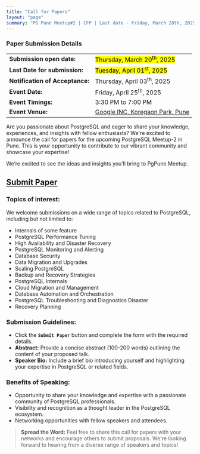 ```yaml
---
title: "Call for Papers"
layout: "page"
summary: "PG Pune Meetup#2 | CFP | Last date - Friday, March 28th, 2025"
---
```


### Paper Submission Details

|                                 |                                                             |
| ------------------------------- | ----------------------------------------------------------- |
| **Submission open date:**       | <mark>Thursday, March 20<sup>th</sup>, 2025 </mark>         |
| **Last Date for submission:**   | <mark>Tuesday, April 01<sup>st</sup>, 2025 </mark>          |
| **Notification of Acceptance:** | Thursday, April 03<sup>th</sup>, 2025                       |
| **Event Date:**                 | Friday, April 25<sup>th</sup>, 2025                         |
| **Event Timings:**              | 3:30 PM to 7:00 PM                                          |
| **Event Venue:**                | [Google INC, Koregaon Park, Pune](https://g.co/kgs/VsN3gmP) |

Are you passionate about PostgreSQL and eager to share your knowledge, experiences, and insights with fellow enthusiasts? We're excited to announce the call for papers for the upcoming PostgreSQL Meetup-2 in Pune. This is your opportunity to contribute to our vibrant community and showcase your expertise!

We’re excited to see the ideas and insights you’ll bring to PgPune Meetup.

<h2>
    <!-- <a class="button" href="https://workspace.google.com/intl/en_in/products/docs/" rel="noopener" title="Submit Paper" target="_blank"> -->
    <a class="button" href="#" onclick="alert('Paper submissions will be open on March 20, 2025!'); return false;">
    <span class="button-inner">
        Submit Paper
    </span>
    </a>
</h2>

### Topics of interest:

We welcome submissions on a wide range of topics related to PostgreSQL, including but not limited to:

- Internals of some feature
- PostgreSQL Performance Tuning
- High Availability and Disaster Recovery
- PostgreSQL Monitoring and Alerting
- Database Security
- Data Migration and Upgrades
- Scaling PostgreSQL
- Backup and Recovery Strategies
- PostgreSQL Internals
- Cloud Migration and Management
- Database Automation and Orchestration
- PostgreSQL Troubleshooting and Diagnostics Disaster
- Recovery Planning

### Submission Guidelines:

- Click the **`Submit Paper`** button and complete the form with the required details.
- **Abstract:** Provide a concise abstract (100-200 words) outlining the content of your proposed talk.
- **Speaker Bio:** Include a brief bio introducing yourself and highlighting your expertise in PostgreSQL or related fields.

### Benefits of Speaking:

- Opportunity to share your knowledge and expertise with a passionate community of PostgreSQL professionals.
- Visibility and recognition as a thought leader in the PostgreSQL ecosystem.
- Networking opportunities with fellow speakers and attendees.

> **Spread the Word:** Feel free to share this call for papers with your networks and encourage others to submit proposals. We're looking forward to hearing from a diverse range of speakers and topics!
